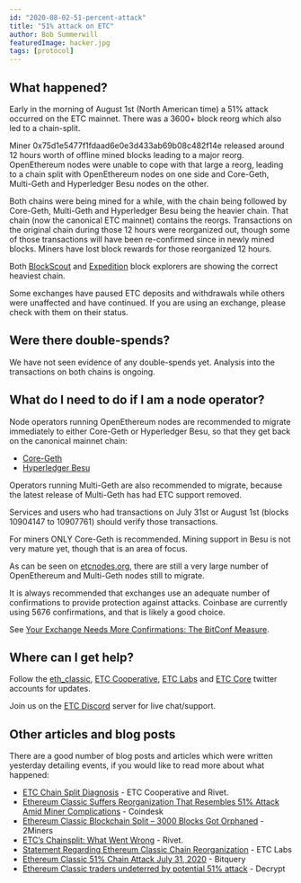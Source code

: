 ```yaml
---
id: "2020-08-02-51-percent-attack"
title: "51% attack on ETC"
author: Bob Summerwill
featuredImage: hacker.jpg
tags: [protocol]
---
```


## What happened?

Early in the morning of August 1st (North American time) a 51% attack occurred on the ETC mainnet. There was a 3600+ block reorg which also led to a chain-split.

Miner 0x75d1e5477f1fdaad6e0e3d433ab69b08c482f14e released around 12 hours worth of offline mined blocks leading to a major reorg. OpenEthereum nodes were unable to cope with that large a reorg, leading to a chain split with OpenEthereum nodes on one side and Core-Geth, Multi-Geth and Hyperledger Besu nodes on the other.

Both chains were being mined for a while, with the chain being followed by Core-Geth, Multi-Geth and Hyperledger Besu being the heavier chain. That chain (now the canonical ETC mainnet) contains the reorgs. Transactions on the original chain during those 12 hours were reorganized out, though some of those transactions will have been re-confirmed since in newly mined blocks. Miners have lost block rewards for those reorganized 12 hours.

Both [BlockScout](https://blockscout.com/etc/mainnet/) and [Expedition](https://expedition.dev/?network=mainnet) block explorers are showing the correct heaviest chain.

Some exchanges have paused ETC deposits and withdrawals while others were unaffected and have continued. If you are using an exchange, please check with them on their status.

## Were there double-spends?

We have not seen evidence of any double-spends yet. Analysis into the transactions on both chains is ongoing.

## What do I need to do if I am a node operator?

Node operators running OpenEthereum nodes are recommended to migrate immediately to either Core-Geth or Hyperledger Besu, so that they get back on the canonical mainnet chain:

- [Core-Geth](https://github.com/etclabscore/core-geth/releases/)
- [Hyperledger Besu](https://github.com/hyperledger/besu/releases/)

Operators running Multi-Geth are also recommended to migrate, because the latest release of Multi-Geth has had ETC support removed.

Services and users who had transactions on July 31st or August 1st (blocks 10904147 to 10907761) should verify those transactions.

For miners ONLY Core-Geth is recommended. Mining support in Besu is not very mature yet, though that is an area of focus.

As can be seen on [etcnodes.org](https://etcnodes.org/), there are still a very large number of OpenEthereum and Multi-Geth nodes still to migrate.

It is always recommended that exchanges use an adequate number of confirmations to provide protection against attacks. Coinbase are currently using 5676 confirmations, and that is likely a good choice.

See [Your Exchange Needs More Confirmations: The BitConf Measure](https://medium.com/@pyskell/your-exchange-needs-more-confirmations-the-bitconf-measure-872b69babc8f).

## Where can I get help?

Follow the [eth_classic](https://twitter.com/eth_classic), [ETC Cooperative](https://twitter.com/ETCCooperative), [ETC Labs](https://twitter.com/etclabs) and [ETC Core](https://twitter.com/etc_core) twitter accounts for updates.

Join us on the [ETC Discord](https://discord.gg/HgBa9b4) server for live chat/support.

## Other articles and blog posts

There are a good number of blog posts and articles which were written yesterday detailing events, if you would like to read more about what happened:

- [ETC Chain Split Diagnosis](https://hackmd.io/@cUBb4hAvQciAEPoU2yfrzQ/Skd4X6MZw) - ETC Cooperative and Rivet.
- [Ethereum Classic Suffers Reorganization That Resembles 51% Attack Amid Miner Complications](https://www.coindesk.com/ethereum-classic-undergoes-likely-51-attack-with-3693-block-chain-reorganization) - Coindesk
- [Ethereum Classic Blockchain Split – 3000 Blocks Got Orphaned](https://2miners.com/blog/ethereum-classic-blockchain-split-3000-blocks-got-orphaned/) - 2Miners
- [ETC’s Chainsplit: What Went Wrong](https://medium.com/rivet-magazine/etcs-chainsplit-what-went-wrong-534f78df5c09) - Rivet.
- [Statement Regarding Ethereum Classic Chain Reorganization](https://medium.com/ethereum-classic-labs/statement-regarding-ethereum-classic-chain-reorganization-a0d5c2de8fdf) - ETC Labs
- [Ethereum Classic 51% Chain Attack July 31, 2020](https://blog.bitquery.io/ethereum-classic-51-chain-attack-july-31-2020) - Bitquery
- [Ethereum Classic traders undeterred by potential 51% attack](https://decrypt.co/37414/ethereum-traders-undeterred-by-potential-51-attack) - Decrypt
